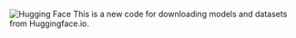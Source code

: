 ![Hugging Face](https://raw.githubusercontent.com/huggingface/huggingface_hub/main/huggingface_hub/assets/hf-logo.png)
This is a new code for downloading models and datasets from Huggingface.io.
